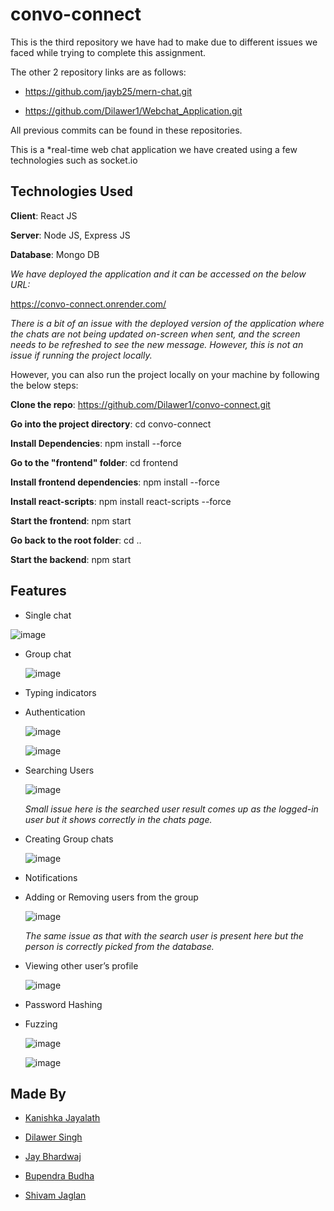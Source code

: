 # convo-connect

This is the third repository we have had to make due to different issues we faced while trying to complete this assignment.

The other 2 repository links are as follows:

  - https://github.com/jayb25/mern-chat.git
 
  - https://github.com/Dilawer1/Webchat_Application.git

All previous commits can be found in these repositories.

This is a *real-time web chat application we have created using a few technologies such as socket.io

## Technologies Used
__Client__: React JS

__Server__: Node JS, Express JS

__Database__: Mongo DB

*We have deployed the application and it can be accessed on the below URL:*

https://convo-connect.onrender.com/

*There is a bit of an issue with the deployed version of the application where the chats are not being updated on-screen when sent, and the screen needs to be refreshed to see the new message. However, this is not an issue if running the project locally.*

However, you can also run the project locally on your machine by following the below steps:

__Clone the repo__: https://github.com/Dilawer1/convo-connect.git

__Go into the project directory__: cd convo-connect 

__Install Dependencies__: npm install --force

__Go to the "frontend" folder__: cd frontend

__Install frontend dependencies__: npm install --force

__Install react-scripts__: npm install react-scripts --force

__Start the frontend__: npm start

__Go back to the root folder__: cd ..

__Start the backend__: npm start

## Features

+ Single chat

![image](https://github.com/Dilawer1/convo-connect/assets/38422700/4cd28c3f-814e-4578-ac8b-c0769dd35335)

+ Group chat

  ![image](https://github.com/Dilawer1/convo-connect/assets/38422700/443bb8e7-5bba-4f4d-adcd-5e2f94dc41fa)

+ Typing indicators

+ Authentication

  ![image](https://github.com/Dilawer1/convo-connect/assets/38422700/98da1aec-3268-4cbb-b90f-95b22c75e374)

  ![image](https://github.com/Dilawer1/convo-connect/assets/38422700/14be24c3-b8c1-4860-92e9-d5dbbc9418f3)


+ Searching Users

  ![image](https://github.com/Dilawer1/convo-connect/assets/38422700/3e83915b-33f2-4010-8a57-fbc8559f2e20)

  *Small issue here is the searched user result comes up as the logged-in user but it shows correctly in the chats page.*

+ Creating Group chats

  ![image](https://github.com/Dilawer1/convo-connect/assets/38422700/5df2e86f-34a5-4f1e-9970-eeaadf2a61ef)

+ Notifications

+ Adding or Removing users from the group

  ![image](https://github.com/Dilawer1/convo-connect/assets/38422700/9b56cc71-8b5d-4de8-82d4-65165a1eee23)

  *The same issue as that with the search user is present here but the person is correctly picked from the database.*

+ Viewing other user’s profile

  ![image](https://github.com/Dilawer1/convo-connect/assets/38422700/05c7a02c-e700-48e3-b406-31abb4bd4e82)

+ Password Hashing

+ Fuzzing

  ![image](https://github.com/Dilawer1/convo-connect/assets/38422700/feed1d44-0e2d-4269-aa16-fb2c9aa07e65)

  ![image](https://github.com/Dilawer1/convo-connect/assets/38422700/0954243f-cdc9-4237-95a8-8fbc995801cd)
  

## Made By

* [Kanishka Jayalath](https://github.com/Rocket-Kay)

* [Dilawer Singh](https://github.com/Dilawer1)

* [Jay Bhardwaj](https://github.com/jayb25)

* [Bupendra Budha](https://github.com/curiousboey)

* [Shivam Jaglan](https://github.com/Sshhiivam)

